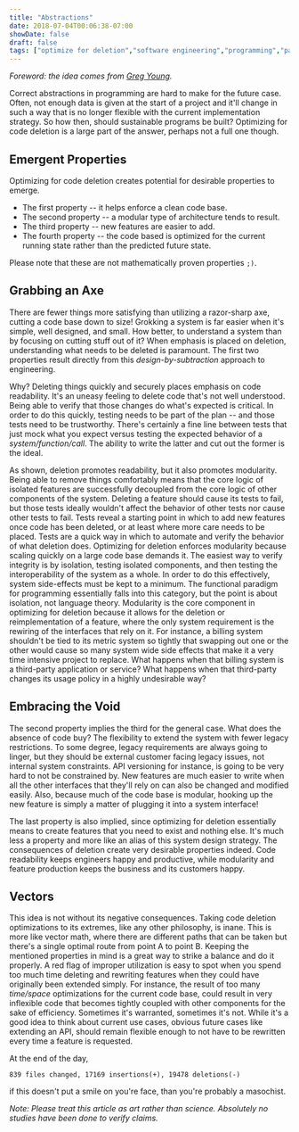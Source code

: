 ```yaml
---
title: "Abstractions"
date: 2018-07-04T00:06:38-07:00
showDate: false
draft: false
tags: ["optimize for deletion","software engineering","programming","paradigms"]
---
```

_Foreword: the idea comes from [Greg Young](https://vimeo.com/108441214)._

Correct abstractions in programming are hard to make for the future case.
Often, not enough data is given at the start of a project and it'll change in such a way that is no longer flexible with the current implementation strategy.
So how then, should sustainable programs be built?
Optimizing for code deletion is a large part of the answer, perhaps not a full one though.

## Emergent Properties

Optimizing for code deletion creates potential for desirable properties to emerge.

* The first property -- it helps enforce a clean code base.
* The second property -- a modular type of architecture tends to result.
* The third property -- new features are easier to add.
* The fourth property -- the code based is optimized for the current running state rather than the predicted future state.

Please note that these are not mathematically proven properties `;)`.

## Grabbing an Axe

There are fewer things more satisfying than utilizing a razor-sharp axe, cutting a code base down to size!
Grokking a system is far easier when it's simple, well designed, and small.
How better, to understand a system than by focusing on cutting stuff out of it?
When emphasis is placed on deletion, understanding what needs to be deleted is paramount.
The first two properties result directly from this _design-by-subtraction_ approach to engineering.

Why? Deleting things quickly and securely places emphasis on code readability.
It's an uneasy feeling to delete code that's not well understood.
Being able to verify that those changes do what's expected is critical.
In order to do this quickly, testing needs to be part of the plan -- and those tests need to be trustworthy.
There's certainly a fine line between tests that just mock what you expect versus testing the expected behavior of a _system/function/call_.
The ability to write the latter and cut out the former is the ideal.

As shown, deletion promotes readability, but it also promotes modularity.
Being able to remove things comfortably means that the core logic of isolated features are successfully decoupled from the core logic of other components of the system.
Deleting a feature should cause its tests to fail, but those tests ideally wouldn't affect the behavior of other tests nor cause other tests to fail.
Tests reveal a starting point in which to add new features once code has been deleted, or at least where more care needs to be placed.
Tests are a quick way in which to automate and verify the behavior of what deletion does.
Optimizing for deletion enforces modularity because scaling quickly on a large code base demands it.
The easiest way to verify integrity is by isolation, testing isolated components, and then testing the interoperability of the system as a whole.
In order to do this effectively, system side-effects must be kept to a minimum.
The functional paradigm for programming essentially falls into this category, but the point is about isolation, not language theory.
Modularity is the core component in optimizing for deletion because it allows for the deletion or reimplementation of a feature, where the only system requirement is the rewiring of the interfaces that rely on it.
For instance, a billing system shouldn't be tied to its metric system so tightly that swapping out one or the other would cause so many system wide side effects that make it a very time intensive project to replace.
What happens when that billing system is a third-party application or service?
What happens when that third-party changes its usage policy in a highly undesirable way?

## Embracing the Void

The second property implies the third for the general case.
What does the absence of code buy?
The flexibility to extend the system with fewer legacy restrictions.
To some degree, legacy requirements are always going to linger, but they should be external customer facing legacy issues, not internal system constraints.
API versioning for instance, is going to be very hard to not be constrained by.
New features are much easier to write when all the other interfaces that they'll rely on can also be changed and modified easily.
Also, because much of the code base is modular, hooking up the new feature is simply a matter of plugging it into a system interface!

The last property is also implied, since optimizing for deletion essentially means to create features that you need to exist and nothing else.
It's much less a property and more like an alias of this system design strategy.
The consequences of deletion create very desirable properties indeed.
Code readability keeps engineers happy and productive, while modularity and feature production keeps the business and its customers happy.

## Vectors

This idea is not without its negative consequences.
Taking code deletion optimizations to its extremes, like any other philosophy, is inane.
This is more like vector math, where there are different paths that can be taken but there's a single optimal route from point A to point B.
Keeping the mentioned properties in mind is a great way to strike a balance and do it properly.
A red flag of improper utilization is easy to spot when you spend too much time deleting and rewriting features when they could have originally been extended simply.
For instance, the result of too many _time/space_ optimizations for the current code base, could result in very inflexible code that becomes tightly coupled with other components for the sake of efficiency.
Sometimes it's warranted, sometimes it's not.
While it's a good idea to think about current use cases, obvious future cases like extending an API, should remain flexible enough to not have to be rewritten every time a feature is requested.

At the end of the day,
```git
839 files changed, 17169 insertions(+), 19478 deletions(-)
```
if this doesn't put a smile on you're face, than you're probably a masochist.

_Note: Please treat this article as art rather than science. Absolutely no studies have been done to verify claims._

